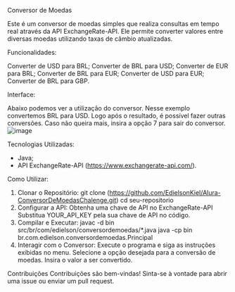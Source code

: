 Conversor de Moedas

Este é um conversor de moedas simples que realiza consultas em tempo real através da API ExchangeRate-API. Ele permite converter valores entre diversas moedas utilizando taxas de câmbio atualizadas.

Funcionalidades:

Converter de USD para BRL;
Converter de BRL para USD;
Converter de EUR para BRL;
Converter de BRL para EUR;
Converter de USD para EUR;
Converter de BRL para GBP.

Interface:

Abaixo podemos ver a utilização do conversor. Nesse exemplo convertemos BRL para USD. Logo após o resultado, é possível fazer outras conversões. Caso não queira mais, insira a opção 7 para sair do conversor.
![image](https://github.com/user-attachments/assets/992bf03a-2004-4012-8f0a-870108c42b7a)

Tecnologias Utilizadas:

- Java;
- API ExchangeRate-API (https://www.exchangerate-api.com/).
  
Como Utilizar:

1. Clonar o Repositório:
    git clone (https://github.com/EdielsonKiel/Alura-ConversorDeMoedasChalenge.git)
    cd seu-repositorio
2. Configurar a API:
    Obtenha uma chave de API no ExchangeRate-API
    Substitua YOUR_API_KEY pela sua chave de API no código.
3. Compilar e Executar:
    javac -d bin src/br/com/edielson/conversordemoedas/*.java
    java -cp bin br.com.edielson.conversordemoedas.Principal
4. Interagir com o Conversor:
    Execute o programa e siga as instruções exibidas no menu.
    Selecione a opção desejada para a conversão de moedas.
    Insira o valor a ser convertido.

Contribuições
Contribuições são bem-vindas! Sinta-se à vontade para abrir uma issue ou enviar um pull request.
